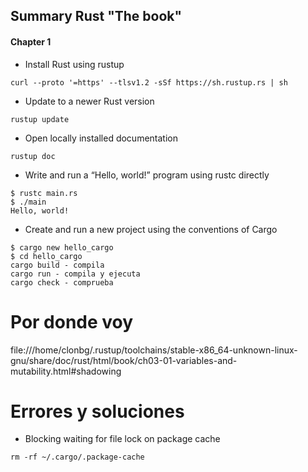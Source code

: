 ## Summary Rust "The book"

#### Chapter 1
- Install Rust using rustup
    
```
curl --proto '=https' --tlsv1.2 -sSf https://sh.rustup.rs | sh  
```
- Update to a newer Rust version
```
rustup update
```
- Open locally installed documentation
```
rustup doc
```
- Write and run a “Hello, world!” program using rustc directly
```
$ rustc main.rs
$ ./main
Hello, world!
```
- Create and run a new project using the conventions of Cargo
```
$ cargo new hello_cargo
$ cd hello_cargo
cargo build - compila
cargo run - compila y ejecuta
cargo check - comprueba
```

# Por donde voy

file:///home/clonbg/.rustup/toolchains/stable-x86_64-unknown-linux-gnu/share/doc/rust/html/book/ch03-01-variables-and-mutability.html#shadowing


# Errores y soluciones

- Blocking waiting for file lock on package cache

```
rm -rf ~/.cargo/.package-cache
```